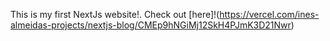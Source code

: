 This is my first NextJs website!. Check out [here]!(https://vercel.com/ines-almeidas-projects/nextjs-blog/CMEp9hNGiMj12SkH4PJmK3D21Nwr)
